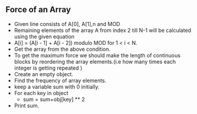 ## Force of an Array

- Given line consists of A[0], A[1],n and MOD
- Remaining elements of the array A from index 2 till N-1  will be calculated using the given equation
- A[i] = (A[i - 1] + A[i - 2]) modulo MOD for 1 < i < N.
- Get the array from the above condition.
- To get the maximum force we should make the length of continuous blocks by reordering the array elements.(i.e how many times each integer is getting repeated )
- Create an empty object.
- Find the frequency of array elements.
- keep a variable sum with 0 initially.
- For each key in object
  - sum = sum+obj[key] ** 2
- Print sum. 

